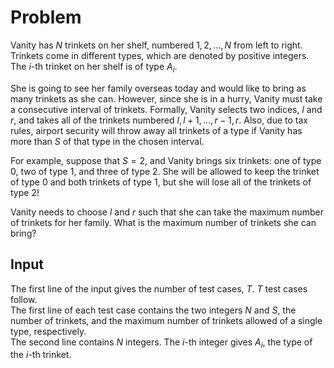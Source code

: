 # Problem

Vanity has $N$ trinkets on her shelf, numbered $1, 2, ..., N$ from left to right. Trinkets come in different types, which are denoted by positive integers. The $i$-th trinket on her shelf is of type $A_i$.

She is going to see her family overseas today and would like to bring as many trinkets as she can. However, since she is in a hurry, Vanity must take a consecutive interval of trinkets. Formally, Vanity selects two indices, $l$ and $r$, and takes all of the trinkets numbered $l, l+1, ..., r-1, r$. Also, due to tax rules, airport security will throw away all trinkets of a type if Vanity has more than $S$ of that type in the chosen interval.

For example, suppose that $S = 2$, and Vanity brings six trinkets: one of type $0$, two of type $1$, and three of type $2$. She will be allowed to keep the trinket of type $0$ and both trinkets of type $1$, but she will lose all of the trinkets of type $2$!

Vanity needs to choose $l$ and $r$ such that she can take the maximum number of trinkets for her family. What is the maximum number of trinkets she can bring?

## Input

The first line of the input gives the number of test cases, $T$. $T$ test cases follow.  
The first line of each test case contains the two integers $N$ and $S$, the number of trinkets, and the maximum number of trinkets allowed of a single type, respectively.  
The second line contains $N$ integers. The $i$-th integer gives $A_i$, the type of the $i$-th trinket.
